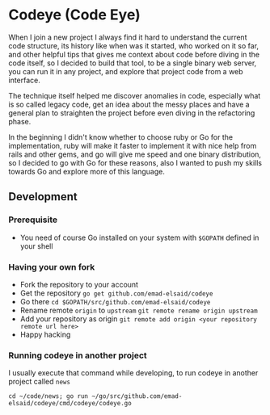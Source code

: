 # Codeye (Code Eye)

When I join a new project I always find it hard to understand the current code
structure, its history like when was it started, who worked on it so far, and
other helpful tips that gives me context about code before diving in the code
itself, so I decided to build that tool, to be a single binary web server, you
can run it in any project, and explore that project code from a web interface.

The technique itself helped me discover anomalies in code, especially what is so
called legacy code, get an idea about the messy places and have a general plan
to straighten the project before even diving in the refactoring phase.

In the beginning I didn't know whether to choose ruby or Go for the
implementation, ruby will make it faster to implement it with nice help from
rails and other gems, and go will give me speed and one binary distribution, so
I decided to go with Go for these reasons, also I wanted to push my skills
towards Go and explore more of this language.

## Development

### Prerequisite

* You need of course Go installed on your system with `$GOPATH` defined in your shell

### Having your own fork

* Fork the repository to your account
* Get the repository `go get github.com/emad-elsaid/codeye`
* Go there `cd $GOPATH/src/github.com/emad-elsaid/codeye`
* Rename remote `origin` to `upstream` `git remote rename origin upstream`
* Add your repository as origin `git remote add origin <your repository remote url here>`
* Happy hacking

### Running codeye in another project

I usually execute that command while developing, to run codeye in another project called `news`

```shell
cd ~/code/news; go run ~/go/src/github.com/emad-elsaid/codeye/cmd/codeye/codeye.go
```
